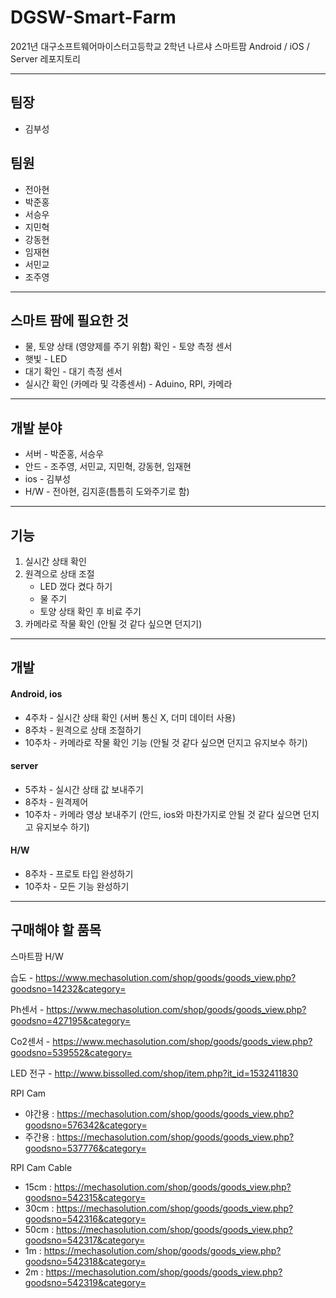 # DGSW-Smart-Farm

2021년 대구소프트웨어마이스터고등학교 2학년 나르샤 스마트팜 Android / iOS / Server 레포지토리

****************

## 팀장

* 김부성

## 팀원

* 전아현
* 박준홍
* 서승우
* 지민혁
* 강동현
* 임재현
* 서민교
* 조주영

***************************

## 스마트 팜에 필요한 것

* 물, 토양 상태 (영양제를 주기 위함) 확인 - 토양 측정 센서
* 햇빛 - LED
* 대기 확인 - 대기 측정 센서
* 실시간 확인 (카메라 및 각종센서) - Aduino, RPI, 카메라

******************

## 개발 분야

* 서버 - 박준홍, 서승우
* 안드 - 조주영, 서민교, 지민혁, 강동현, 임재현
* ios - 김부성
* H/W - 전아현, 김지훈(틈틈히 도와주기로 함)

********************

## 기능

1. 실시간 상태 확인
2. 원격으로 상태 조절
   * LED 껐다 켰다 하기
   * 물 주기
   * 토양 상태 확인 후 비료 주기
3. 카메라로 작물 확인 (안될 것 같다 싶으면 던지기)

***************

## 개발

#### Android, ios

* 4주차 - 실시간 상태 확인 (서버 통신 X, 더미 데이터 사용)
* 8주차 - 원격으로 상태 조절하기
* 10주차 - 카메라로 작물 확인 기능 (안될 것 같다 싶으면 던지고 유지보수 하기)

#### server

* 5주차 - 실시간 상태 값 보내주기
* 8주차 - 원격제어
* 10주차 - 카메라 영상 보내주기 (안드, ios와 마찬가지로 안될 것 같다 싶으면 던지고 유지보수 하기)

#### H/W

* 8주차 - 프로토 타입 완성하기
* 10주차 - 모든 기능 완성하기

******

## 구매해야 할 품목

스마트팜 H/W

습도 - https://www.mechasolution.com/shop/goods/goods_view.php?goodsno=14232&category=

Ph센서 - https://www.mechasolution.com/shop/goods/goods_view.php?goodsno=427195&category=

Co2센서 - https://www.mechasolution.com/shop/goods/goods_view.php?goodsno=539552&category=

LED 전구 - http://www.bissolled.com/shop/item.php?it_id=1532411830

RPI Cam
- 야간용 : https://mechasolution.com/shop/goods/goods_view.php?goodsno=576342&category=
- 주간용 : https://mechasolution.com/shop/goods/goods_view.php?goodsno=537776&category=



RPI Cam Cable
- 15cm : https://mechasolution.com/shop/goods/goods_view.php?goodsno=542315&category=
- 30cm : https://mechasolution.com/shop/goods/goods_view.php?goodsno=542316&category=
- 50cm : https://mechasolution.com/shop/goods/goods_view.php?goodsno=542317&category=
- 1m : https://mechasolution.com/shop/goods/goods_view.php?goodsno=542318&category=
- 2m : https://mechasolution.com/shop/goods/goods_view.php?goodsno=542319&category=
